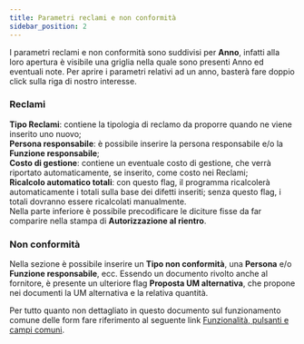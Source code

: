 ```yaml
---
title: Parametri reclami e non conformità
sidebar_position: 2
---
```


I parametri reclami e non conformità sono suddivisi per **Anno**, infatti alla loro apertura è visibile una griglia nella quale sono presenti Anno ed eventuali note.
Per aprire i parametri relativi ad un anno, basterà fare doppio click sulla riga di nostro interesse.       

### Reclami      

**Tipo Reclami**: contiene la tipologia di reclamo da proporre quando ne viene inserito uno nuovo;      
**Persona responsabile**: è possibile inserire la persona responsabile e/o la **Funzione responsabile**;      
**Costo di gestione**: contiene un eventuale costo di gestione, che verrà riportato automaticamente, se inserito, come costo nei Reclami;    
**Ricalcolo automatico totali**: con questo flag, il programma ricalcolerà automaticamente i totali sulla base dei difetti inseriti; senza questo flag, i totali dovranno essere ricalcolati manualmente.      
Nella parte inferiore è possibile precodificare le diciture fisse da far comparire nella stampa di **Autorizzazione al rientro**. 

### Non conformità  
Nella sezione è possibile inserire un **Tipo non conformità**, una **Persona** e/o **Funzione responsabile**, ecc. Essendo un documento rivolto anche al fornitore, è presente un ulteriore flag **Proposta UM alternativa**, che propone nei documenti la UM alternativa e la relativa quantità.       

Per tutto quanto non dettagliato in questo documento sul funzionamento comune delle form fare riferimento al seguente link [Funzionalità, pulsanti e campi comuni](/docs/guide/common).